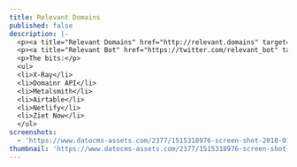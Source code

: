 ```yaml
---
title: Relevant Domains
published: false
description: |-
  <p><a title="Relevant Domains" href="http://relevant.domains" target="_blank" rel="noopener noreferrer">Relevant Domains</a> scrapes the last year or so of Urban Dictionary words and definitions, turns them into dot coms, checks those against the Domainr API for availability and churns out a static website to flick through them all.</p>
  <p><a title="Relevant Bot" href="https://twitter.com/relevant_bot" target="_blank" rel="noopener noreferrer">Relevant Bot</a> (thanks to Chloe for the idea) sits alongside Relevant Domains. Every day it selects a random available Relevant Domain, find someone on Twitter who has used that relevant jargon recently, and @'s them the URL of the associated Relevant Domain. Goal is to give the site more exposure and hopefully they click through to purchase on Namecheap.</p>
  <p>The bits:</p>
  <ul>
  <li>X-Ray</li>
  <li>Domainr API</li>
  <li>Metalsmith</li>
  <li>Airtable</li>
  <li>Netlify</li>
  <li>Ziet Now</li>
  </ul>
screenshots:
  - 'https://www.datocms-assets.com/2377/1515318976-screen-shot-2018-01-07-at-8-56-06-pm.png?bg=10181c&crop=top&fit=fill&fm=pjpg&h=600&w=800'
thumbnail: 'https://www.datocms-assets.com/2377/1515318976-screen-shot-2018-01-07-at-8-56-06-pm.png?crop=top&fit=crop&fm=pjpg&h=50&w=50'
---
```


